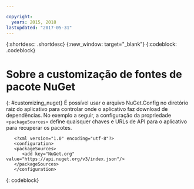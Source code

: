 ```yaml
---

copyright:
  years: 2015, 2018
lastupdated: "2017-05-31"
---
```


{:shortdesc: .shortdesc}
{:new_window: target="_blank"}
{:codeblock: .codeblock}


# Sobre a customização de fontes de pacote NuGet
{: #customizing_nuget}
É possível usar o arquivo NuGet.Config no diretório raiz do aplicativo para controlar onde o aplicativo faz download de dependências. No exemplo a seguir, a configuração da propriedade `<packageSources>` define quaisquer chaves e URLs de API para o aplicativo para recuperar os pacotes.
```
   <?xml version="1.0" encoding="utf-8"?>
   <configuration>
   <packageSources>
      <add key="NuGet.org" value="https://api.nuget.org/v3/index.json"/>
   </packageSources>
   </configuration>
```
{: codeblock}

